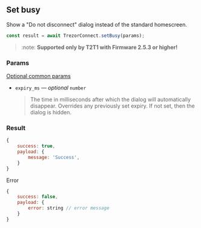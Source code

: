## Set busy

Show a "Do not disconnect" dialog instead of the standard homescreen.

```javascript
const result = await TrezorConnect.setBusy(params);
```

> :note: **Supported only by T2T1 with Firmware 2.5.3 or higher!**

### Params

[Optional common params](commonParams.md)

-   `expiry_ms` — _optional_ `number`
    > The time in milliseconds after which the dialog will automatically disappear. Overrides any previously set expiry. If not set, then the dialog is hidden.

### Result

```javascript
{
    success: true,
    payload: {
        message: 'Success',
    }
}

```

Error

```javascript
{
    success: false,
    payload: {
        error: string // error message
    }
}
```
